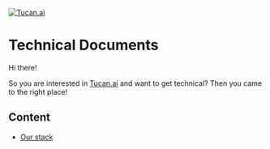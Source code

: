 [![Tucan.ai](https://static.rect.ag/assets/img/tucan%40426.png)](https://tucan.ai/)


# Technical Documents

Hi there!

So you are interested in [Tucan.ai](https://tucan.ai/) and want to get technical?
Then you came to the right place!

## Content

 * [Our stack](/stack/index.md)
